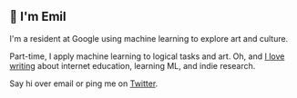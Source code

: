## 👋 I'm Emil

I'm a resident at Google using machine learning to explore art and culture.

Part-time, I apply machine learning to logical tasks and art. Oh, and [I love writing](https://www.emilwallner.com/) about internet education, learning ML, and indie research. 

Say hi over email or ping me on [Twitter](https://twitter.com/EmilWallner).

